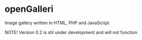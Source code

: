 openGalleri
===========

Image gallery written in HTML, PHP and JavaScript

NOTE! Version 0.2 is stil under development and will not function